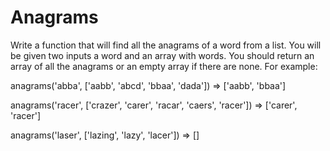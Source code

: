 # Anagrams

Write a function that will find all the anagrams of a word from a list. 
You will be given two inputs a word and an array with words. 
You should return an array of all the anagrams or an empty array if there are none. 
For example:

anagrams('abba', ['aabb', 'abcd', 'bbaa', 'dada']) => ['aabb', 'bbaa']

anagrams('racer', ['crazer', 'carer', 'racar', 'caers', 'racer']) => ['carer', 'racer']

anagrams('laser', ['lazing', 'lazy',  'lacer']) => []